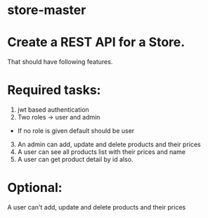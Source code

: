 # store-master

# Create a REST API for a Store. 
That should have following features.
# Required tasks:
  1. jwt based authentication
  2. Two roles -> user and admin
  - If no role is given default should be user
  3. An admin can add, update and delete products and their prices
  4. A user can see all products list with their prices and name
  5. A user can get product detail by id also.

# Optional:
A user can't add, update and delete products and their prices
